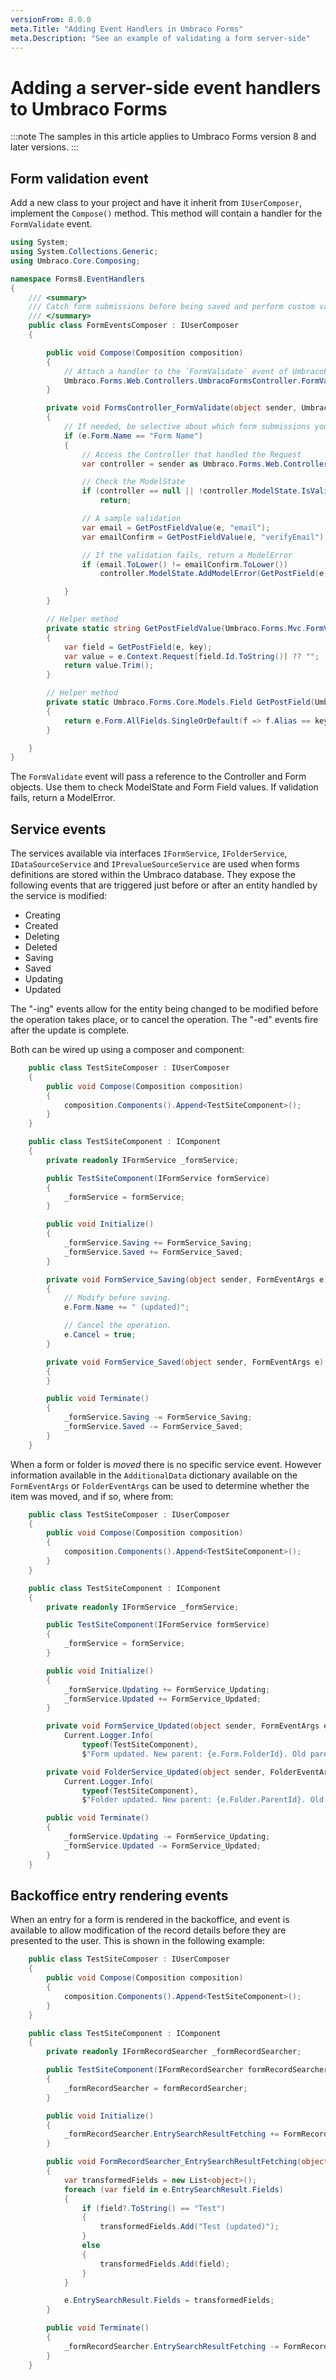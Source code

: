 ```yaml
---
versionFrom: 8.0.0
meta.Title: "Adding Event Handlers in Umbraco Forms"
meta.Description: "See an example of validating a form server-side"
---
```


# Adding a server-side event handlers to Umbraco Forms

:::note
The samples in this article applies to Umbraco Forms version 8 and later versions.
:::

## Form validation event

Add a new class to your project and have it inherit from `IUserComposer`, implement the `Compose()` method. This method will contain a handler for the `FormValidate` event.

```csharp
using System;
using System.Collections.Generic;
using Umbraco.Core.Composing;

namespace Forms8.EventHandlers
{
    /// <summary>
    /// Catch form submissions before being saved and perform custom validation.
    /// </summary>
    public class FormEventsComposer : IUserComposer
    {

        public void Compose(Composition composition)
        {
            // Attach a handler to the `FormValidate` event of UmbracoForms
            Umbraco.Forms.Web.Controllers.UmbracoFormsController.FormValidate += FormsController_FormValidate;
        }

        private void FormsController_FormValidate(object sender, Umbraco.Forms.Mvc.FormValidationEventArgs e)
        {
            // If needed, be selective about which form submissions you affect
            if (e.Form.Name == "Form Name")
            {
                // Access the Controller that handled the Request
                var controller = sender as Umbraco.Forms.Web.Controllers.UmbracoFormsController;

                // Check the ModelState
                if (controller == null || !controller.ModelState.IsValid)
                    return;

                // A sample validation
                var email = GetPostFieldValue(e, "email");
                var emailConfirm = GetPostFieldValue(e, "verifyEmail");

                // If the validation fails, return a ModelError
                if (email.ToLower() != emailConfirm.ToLower())
                    controller.ModelState.AddModelError(GetPostField(e, "verifyEmail").Id.ToString(), "Email does not match");

            }
        }

        // Helper method
        private static string GetPostFieldValue(Umbraco.Forms.Mvc.FormValidationEventArgs e, string key)
        {
            var field = GetPostField(e, key);
            var value = e.Context.Request[field.Id.ToString()] ?? "";
            return value.Trim();
        }

        // Helper method
        private static Umbraco.Forms.Core.Models.Field GetPostField(Umbraco.Forms.Mvc.FormValidationEventArgs e, string key)
        {
            return e.Form.AllFields.SingleOrDefault(f => f.Alias == key);
        }

    }
}
```

The `FormValidate` event will pass a reference to the Controller and Form objects. Use them to check ModelState and Form Field values. If validation fails, return a ModelError.

## Service events

The services available via interfaces `IFormService`, `IFolderService`, `IDataSourceService` and `IPrevalueSourceService` are used when forms definitions are stored within the Umbraco database. They expose the following events that are triggered just before or after an entity handled by the service is modified:

- Creating
- Created
- Deleting
- Deleted
- Saving
- Saved
- Updating
- Updated

The "-ing" events allow for the entity being changed to be modified before the operation takes place, or to cancel the operation.  The "-ed" events fire after the update is complete.

Both can be wired up using a composer and component:

```csharp
    public class TestSiteComposer : IUserComposer
    {
        public void Compose(Composition composition)
        {
            composition.Components().Append<TestSiteComponent>();
        }
    }

    public class TestSiteComponent : IComponent
    {
        private readonly IFormService _formService;

        public TestSiteComponent(IFormService formService)
        {
            _formService = formService;
        }

        public void Initialize()
        {
            _formService.Saving += FormService_Saving;
            _formService.Saved += FormService_Saved;
        }

        private void FormService_Saving(object sender, FormEventArgs e)
        {
            // Modify before saving.
            e.Form.Name += " (updated)";

            // Cancel the operation.
            e.Cancel = true;
        }

        private void FormService_Saved(object sender, FormEventArgs e)
        {
        }

        public void Terminate()
        {
            _formService.Saving -= FormService_Saving;
            _formService.Saved -= FormService_Saved;
        }
    }
```

When a form or folder is _moved_ there is no specific service event.  However information available in the `AdditionalData` dictionary available on the `FormEventArgs` or `FolderEventArgs` can be used to determine whether the item was moved, and if so, where from:

```csharp
    public class TestSiteComposer : IUserComposer
    {
        public void Compose(Composition composition)
        {
            composition.Components().Append<TestSiteComponent>();
        }
    }

    public class TestSiteComponent : IComponent
    {
        private readonly IFormService _formService;

        public TestSiteComponent(IFormService formService)
        {
            _formService = formService;
        }

        public void Initialize()
        {
            _formService.Updating += FormService_Updating;
            _formService.Updated += FormService_Updated;
        }

        private void FormService_Updated(object sender, FormEventArgs e) =>
            Current.Logger.Info(
                typeof(TestSiteComponent),
                $"Form updated. New parent: {e.Form.FolderId}. Old parent: {e.AdditionalData["MovedFromFolderId"]}");

        private void FolderService_Updated(object sender, FolderEventArgs e) =>
            Current.Logger.Info(
                typeof(TestSiteComponent),
                $"Folder updated. New parent: {e.Folder.ParentId}. Old parent: {e.AdditionalData["MovedFromFolderId"]}");

        public void Terminate()
        {
            _formService.Updating -= FormService_Updating;
            _formService.Updated -= FormService_Updated;
        }
    }
```

## Backoffice entry rendering events

When an entry for a form is rendered in the backoffice, and event is available to allow modification of the record details before they are presented to the user.  This is shown in the following example:

```csharp
    public class TestSiteComposer : IUserComposer
    {
        public void Compose(Composition composition)
        {
            composition.Components().Append<TestSiteComponent>();
        }
    }

    public class TestSiteComponent : IComponent
    {
        private readonly IFormRecordSearcher _formRecordSearcher;

        public TestSiteComponent(IFormRecordSearcher formRecordSearcher)
        {
            _formRecordSearcher = formRecordSearcher;
        }

        public void Initialize()
        {
            _formRecordSearcher.EntrySearchResultFetching += FormRecordSearcher_EntrySearchResultFetching;
        }

        public void FormRecordSearcher_EntrySearchResultFetching(object sender, EntrySearchResultEventArgs e)
        {
            var transformedFields = new List<object>();
            foreach (var field in e.EntrySearchResult.Fields)
            {
                if (field?.ToString() == "Test")
                {
                    transformedFields.Add("Test (updated)");
                }
                else
                {
                    transformedFields.Add(field);
                }
            }

            e.EntrySearchResult.Fields = transformedFields;
        }

        public void Terminate()
        {
            _formRecordSearcher.EntrySearchResultFetching -= FormRecordSearcher_EntrySearchResultFetching;
        }
    }
```
















